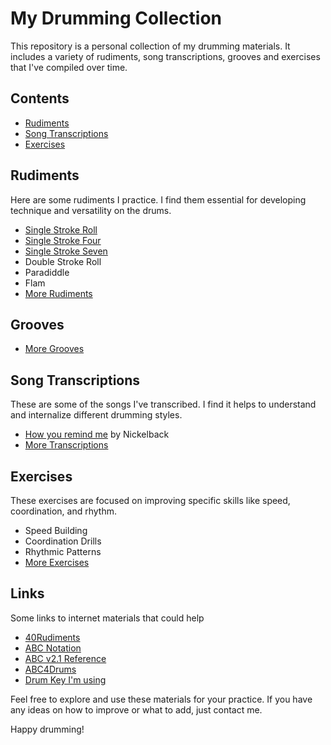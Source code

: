 # My Drumming Collection

This repository is a personal collection of my drumming materials. It includes a variety of rudiments, song transcriptions, grooves and exercises that I've compiled over time.

## Contents
- [Rudiments](#rudiments)
- [Song Transcriptions](#song-transcriptions)
- [Exercises](#exercises)

## Rudiments
Here are some rudiments I practice. I find them essential for developing technique and versatility on the drums.

- [Single Stroke Roll](Rudiments/Single%20Stroke/Single%20Stroke%20Roll.abc)
- [Single Stroke Four](Rudiments/Single%20Stroke/Single%20Stroke%20Four.abc)
- [Single Stroke Seven](Rudiments/Single%20Stroke/Single%20Stroke%20Seven.abc)
- Double Stroke Roll
- Paradiddle
- Flam
- [More Rudiments](Rudiments/)

## Grooves
- [More Grooves](Grooves/)

## Song Transcriptions
These are some of the songs I've transcribed. I find it helps to understand and internalize different drumming styles.

- [How you remind me](Transcriptions/Nickelback%20-%20How%20you%20remind%20me.abc) by Nickelback
- [More Transcriptions](Transcriptions/)

## Exercises
These exercises are focused on improving specific skills like speed, coordination, and rhythm.

- Speed Building
- Coordination Drills
- Rhythmic Patterns
- [More Exercises](Exercises/)

## Links
Some links to internet materials that could help
- [40Rudiments](https://www.40drumrudiments.com)
- [ABC Notation](https://abcnotation.com)
- [ABC v2.1 Reference](https://abcnotation.com/wiki/abc:standard:v2.1)
- [ABC4Drums](https://montulli.blogspot.com/2015/07/a-drummers-guide-to-using-abc-notation.html)
- [Drum Key I'm using](https://www.onlinedrummer.com/pages/drum-key)

Feel free to explore and use these materials for your practice. 
If you have any ideas on how to improve or what to add, just contact me.

Happy drumming!

